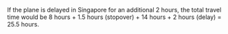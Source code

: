 If the plane is delayed in Singapore for an additional 2 hours, the total travel time would be 8 hours + 1.5 hours (stopover) + 14 hours + 2 hours (delay) = 25.5 hours.